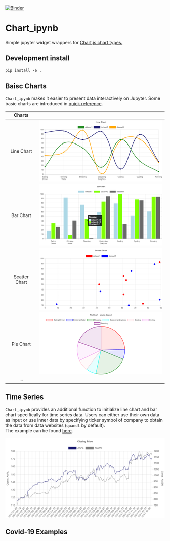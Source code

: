 [![Binder](https://mybinder.org/badge_logo.svg)](https://mybinder.org/v2/gh/AaronWatters/Chart_ipynb.git/master)

# Chart_ipynb

Simple jupyter widget wrappers for 
<a href="https://www.chartjs.org/">
Chart.js chart types.
</a>


## Development install

```
pip install -e .
```

## Baisc Charts 

`Chart_ipynb` makes it easier to present data interactively on Jupyter. Some basic charts are introduced in [quick reference](https://github.com/AaronWatters/Chart_ipynb/blob/master/notebooks/chart_ipynb%20quick%20reference.ipynb).  

| Charts |  |
|:--------:|:---:|
| Line Chart|<img src="notebooks/pics/lineC.png" width=400>|
| Bar Chart|<img src="notebooks/pics/barC.png" width=400> |
| Scatter Chart|<img src="notebooks/pics/scatterC.png" width=400> |
| Pie Chart|<img src="notebooks/pics/pieC_single.png" width=400> |
|...||


## Time Series

`Chart_ipynb` provides an additional function to initialize line chart and bar chart specifically for time series data. Users can either use their own data as input or use inner data by specifying ticker symbol of company to obtain the data from data websites (`quandl` by default).  
The example can be found [here](https://github.com/AaronWatters/Chart_ipynb/blob/master/notebooks/time%20series%20example.ipynb). 
<p align="center">
<img src="notebooks/pics/closing_price.png" width=800>
</p>

## Covid-19 Examples

